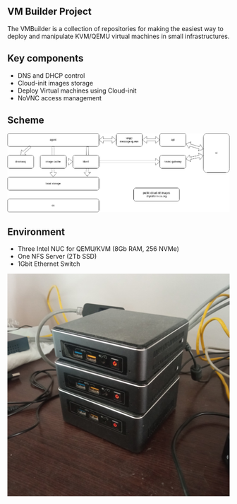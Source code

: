 ## VM Builder Project

The VMBuilder is a collection of repositories for making the easiest way
to deploy and manipulate KVM/QEMU virtual machines in small infrastructures.

## Key components

- DNS and DHCP control
- Cloud-init images storage
- Deploy Virtual machines using Cloud-init
- NoVNC access management

## Scheme

![image](profile/platformos.drawio.png)

## Environment

- Three Intel NUC for QEMU/KVM (8Gb RAM, 256 NVMe)
- One NFS Server (2Tb SSD)
- 1Gbit Ethernet Switch

![image](profile/lab.jpg)
